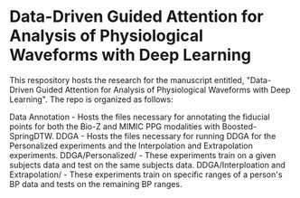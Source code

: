 # Data-Driven Guided Attention for Analysis of Physiological Waveforms with Deep Learning

This respository hosts the research for the manuscript entitled, "Data-Driven Guided Attention for Analysis of Physiological Waveforms with Deep Learning". The repo is organized as follows:

Data Annotation - Hosts the files necessary for annotating the fiducial points for both the Bio-Z and MIMIC PPG modalities with Boosted-SpringDTW.
DDGA - Hosts the files necessary for running DDGA for the Personalized experiments and the Interpolation and Extrapolation experiments.
DDGA/Personalized/ - These experiments train on a given subjects data and test on the same subjects data.
DDGA/Interploation and Extrapolation/ - These experiments train on specific ranges of a person's BP data and tests on the remaining BP ranges.
